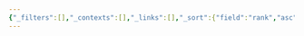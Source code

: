 ```yaml
---
{"_filters":[],"_contexts":[],"_links":[],"_sort":{"field":"rank","asc":false,"group":false},"dg-publish":true,"permalink":"/natural-language-processing/transformer/transformer/","dgPassFrontmatter":true}
---
```


